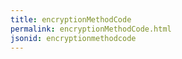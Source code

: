 ```yaml
---
title: encryptionMethodCode
permalink: encryptionMethodCode.html
jsonid: encryptionmethodcode
---
```

